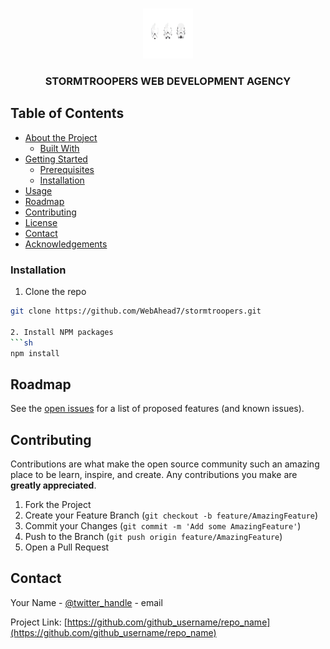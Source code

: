 
<!-- PROJECT LOGO -->
<br />
<p align="center">
  <a href="https://github.com/github_username/repo_name">
    <img src="stro.png" alt="Logo" width="80" height="80">
  </a>

  <h3 align="center">STORMTROOPERS WEB DEVELOPMENT AGENCY</h3>

  <p align="center">


<!-- TABLE OF CONTENTS -->
## Table of Contents

* [About the Project](#about-the-project)
  * [Built With](#built-with)
* [Getting Started](#getting-started)
  * [Prerequisites](#prerequisites)
  * [Installation](#installation)
* [Usage](#usage)
* [Roadmap](#roadmap)
* [Contributing](#contributing)
* [License](#license)
* [Contact](#contact)
* [Acknowledgements](#acknowledgements)

### Installation

1. Clone the repo
```sh
git clone https://github.com/WebAhead7/stormtroopers.git

2. Install NPM packages
```sh
npm install
```


<!-- ROADMAP -->
## Roadmap

See the [open issues](https://github.com/WebAhead7/stormtroopers.git) for a list of proposed features (and known issues).




<!-- CONTRIBUTING -->
## Contributing

Contributions are what make the open source community such an amazing place to be learn, inspire, and create. Any contributions you make are **greatly appreciated**.

1. Fork the Project
2. Create your Feature Branch (`git checkout -b feature/AmazingFeature`)
3. Commit your Changes (`git commit -m 'Add some AmazingFeature'`)
4. Push to the Branch (`git push origin feature/AmazingFeature`)
5. Open a Pull Request


<!-- CONTACT -->
## Contact

Your Name - [@twitter_handle](https://twitter.com/twitter_handle) - email

Project Link: [https://github.com/github_username/repo_name](https://github.com/github_username/repo_name)
